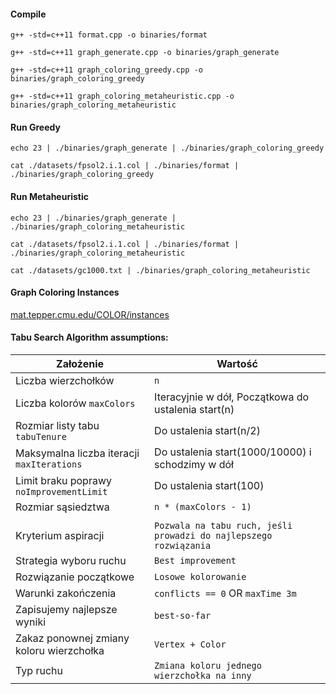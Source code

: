#### Compile

```
g++ -std=c++11 format.cpp -o binaries/format
```

```
g++ -std=c++11 graph_generate.cpp -o binaries/graph_generate
```

```
g++ -std=c++11 graph_coloring_greedy.cpp -o binaries/graph_coloring_greedy
```

```
g++ -std=c++11 graph_coloring_metaheuristic.cpp -o binaries/graph_coloring_metaheuristic
```

#### Run Greedy

```
echo 23 | ./binaries/graph_generate | ./binaries/graph_coloring_greedy
```

```
cat ./datasets/fpsol2.i.1.col | ./binaries/format | ./binaries/graph_coloring_greedy
```

#### Run Metaheuristic

```
echo 23 | ./binaries/graph_generate | ./binaries/graph_coloring_metaheuristic
```

```
cat ./datasets/fpsol2.i.1.col | ./binaries/format | ./binaries/graph_coloring_metaheuristic
```

```
cat ./datasets/gc1000.txt | ./binaries/graph_coloring_metaheuristic
```

#### Graph Coloring Instances

[mat.tepper.cmu.edu/COLOR/instances](https://mat.tepper.cmu.edu/COLOR/instances.html)

#### Tabu Search Algorithm assumptions:

| Założenie                                  | Wartość                                                           |
| ------------------------------------------ | ----------------------------------------------------------------- |
| Liczba wierzchołków                        | `n`                                                               |
| Liczba kolorów `maxColors`                 | Iteracyjnie w dół, Początkowa do ustalenia start(n)               |
| Rozmiar listy tabu `tabuTenure`            | Do ustalenia start(n/2)                                           |
| Maksymalna liczba iteracji `maxIterations` | Do ustalenia start(1000/10000) i schodzimy w dół                  |
| Limit braku poprawy `noImprovementLimit`   | Do ustalenia start(100)                                           |
| Rozmiar sąsiedztwa                         | `n * (maxColors - 1)`                                             |
|                                            |                                                                   |
| Kryterium aspiracji                        | `Pozwala na tabu ruch, jeśli prowadzi do najlepszego rozwiązania` |
| Strategia wyboru ruchu                     | `Best improvement`                                                |
| Rozwiązanie początkowe                     | `Losowe kolorowanie`                                              |
| Warunki zakończenia                        | `conflicts == 0` OR `maxTime 3m`                                  |
| Zapisujemy najlepsze wyniki                | `best-so-far`                                                     |
| Zakaz ponownej zmiany koloru wierzchołka   | `Vertex + Color`                                                  |
| Typ ruchu                                  | `Zmiana koloru jednego wierzchołka na inny`                       |
